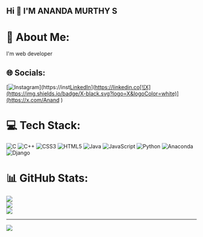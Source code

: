 ## Hi 👋 I'M ANANDA MURTHY S
# 💫 About Me:
I'm web developer 


## 🌐 Socials:
[![Instagram](https://img.shields.io/badge/Instagram-%23E4405F.svg?logo=Instagram&logoColor=white)](https://inst[LinkedIn](https://img.shields.io/badge/LinkedIn-%230077B5.svg?logo=linkedin&logoColor=white)](https://linkedin.co[![X](https://img.shields.io/badge/X-black.svg?logo=X&logoColor=white)](https://x.com/Anand ) 

# 💻 Tech Stack:
![C](https://img.shields.io/badge/c-%2300599C.svg?style=flat&logo=c&logoColor=white) ![C++](https://img.shields.io/badge/c++-%2300599C.svg?style=flat&logo=c%2B%2B&logoColor=white) ![CSS3](https://img.shields.io/badge/css3-%231572B6.svg?style=flat&logo=css3&logoColor=white) ![HTML5](https://img.shields.io/badge/html5-%23E34F26.svg?style=flat&logo=html5&logoColor=white) ![Java](https://img.shields.io/badge/java-%23ED8B00.svg?style=flat&logo=openjdk&logoColor=white) ![JavaScript](https://img.shields.io/badge/javascript-%23323330.svg?style=flat&logo=javascript&logoColor=%23F7DF1E) ![Python](https://img.shields.io/badge/python-3670A0?style=flat&logo=python&logoColor=ffdd54) ![Anaconda](https://img.shields.io/badge/Anaconda-%2344A833.svg?style=flat&logo=anaconda&logoColor=white) ![Django](https://img.shields.io/badge/django-%23092E20.svg?style=flat&logo=django&logoColor=white)
# 📊 GitHub Stats:
![](https://github-readme-stats.vercel.app/api?username=ANAND-tech-maker&theme=dark&hide_border=false&include_all_commits=true&count_private=true)<br/>
![](https://github-readme-streak-stats.herokuapp.com/?user=ANAND-tech-maker&theme=dark&hide_border=false)<br/>
![](https://github-readme-stats.vercel.app/api/top-langs/?username=ANAND-tech-maker&theme=dark&hide_border=false&include_all_commits=true&count_private=true&layout=compact)

---
[![](https://visitcount.itsvg.in/api?id=ANAND-tech-maker&icon=5&color=3)](https://visitcount.itsvg.in)

<!-- Proudly created with GPRM ( https://gprm.itsvg.in ) -->
